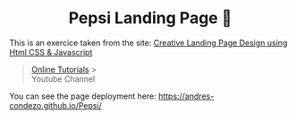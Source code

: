 <h1 align=center> Pepsi Landing Page 🥤</h1>

This is an exercice taken from the site: [Creative Landing Page Design using Html CSS & Javascript](https://www.youtube.com/watch?v=s_z5laE4KTw&t=1s "Creative Landing Page Design using Html CSS & Javascript")

> [Online Tutorials](https://www.youtube.com/channel/UCbwXnUipZsLfUckBPsC7Jog "Online Tutorials") > <br>Youtube Channel

You can see the page deployment here: https://andres-condezo.github.io/Pepsi/
